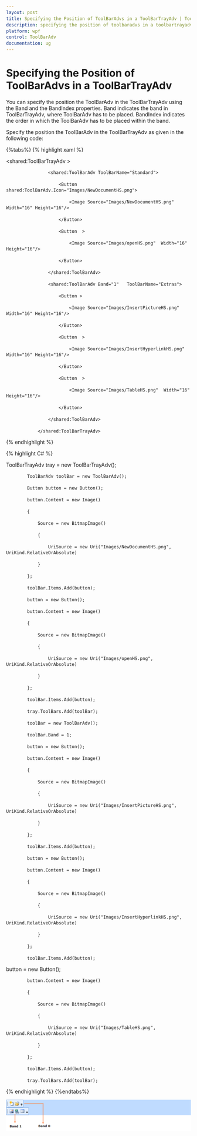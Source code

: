 ```yaml
---
layout: post
title: Specifying the Position of ToolBarAdvs in a ToolBarTrayAdv | ToolBarAdv | wpf | Syncfusion
description: specifying the position of toolbaradvs in a toolbartrayadv
platform: wpf
control: ToolBarAdv
documentation: ug
---
```


# Specifying the Position of ToolBarAdvs in a ToolBarTrayAdv

You can specify the position the ToolBarAdv in the ToolBarTrayAdv using the Band and the BandIndex properties. Band indicates the band in ToolBarTrayAdv, where ToolBarAdv has to be placed.  BandIndex indicates the order in which the ToolBarAdv has to be placed within the band. 

Specify the position the ToolBarAdv in the ToolBarTrayAdv as given in the following code:

{%tabs%}
{% highlight xaml %}



<shared:ToolBarTrayAdv >

                    <shared:ToolBarAdv ToolBarName="Standard">

                        <Button shared:ToolBarAdv.Icon="Images/NewDocumentHS.png">

                            <Image Source="Images/NewDocumentHS.png" Width="16" Height="16"/>

                        </Button>

                        <Button  >

                            <Image Source="Images/openHS.png"  Width="16" Height="16"/>

                        </Button>

                    </shared:ToolBarAdv>

                    <shared:ToolBarAdv Band="1"   ToolBarName="Extras">

                        <Button >

                            <Image Source="Images/InsertPictureHS.png"  Width="16" Height="16"/>

                        </Button>

                        <Button  >

                            <Image Source="Images/InsertHyperlinkHS.png"  Width="16" Height="16"/>

                        </Button>

                        <Button  >

                            <Image Source="Images/TableHS.png"  Width="16" Height="16"/>

                        </Button>

                    </shared:ToolBarAdv>

                </shared:ToolBarTrayAdv>

{% endhighlight %}



{% highlight C# %}



  ToolBarTrayAdv tray = new ToolBarTrayAdv();

            ToolBarAdv toolBar = new ToolBarAdv();

            Button button = new Button();

            button.Content = new Image()

            {

                Source = new BitmapImage()

                {

                    UriSource = new Uri("Images/NewDocumentHS.png", UriKind.RelativeOrAbsolute)

                }

            };

            toolBar.Items.Add(button);

            button = new Button();

            button.Content = new Image()

            {

                Source = new BitmapImage()

                {

                    UriSource = new Uri("Images/openHS.png", UriKind.RelativeOrAbsolute)

                }

            };

            toolBar.Items.Add(button);

            tray.ToolBars.Add(toolBar);

            toolBar = new ToolBarAdv();

            toolBar.Band = 1;

            button = new Button();

            button.Content = new Image()

            {

                Source = new BitmapImage()

                {

                    UriSource = new Uri("Images/InsertPictureHS.png", UriKind.RelativeOrAbsolute)

                }

            };

            toolBar.Items.Add(button);

            button = new Button();

            button.Content = new Image()

            {

                Source = new BitmapImage()

                {

                    UriSource = new Uri("Images/InsertHyperlinkHS.png", UriKind.RelativeOrAbsolute)

                }

            };

            toolBar.Items.Add(button);

button = new Button();



            button.Content = new Image()

            {

                Source = new BitmapImage()

                {

                    UriSource = new Uri("Images/TableHS.png", UriKind.RelativeOrAbsolute)

                }

            };

            toolBar.Items.Add(button);

            tray.ToolBars.Add(toolBar);



{% endhighlight %}
{%endtabs%}

![](Specifying-the-Position-of-ToolBarAdvs-in-a-ToolBarTrayAdv_images/Specifying-the-Position-of-ToolBarAdvs-in-a-ToolBarTrayAdv_img1.png)



